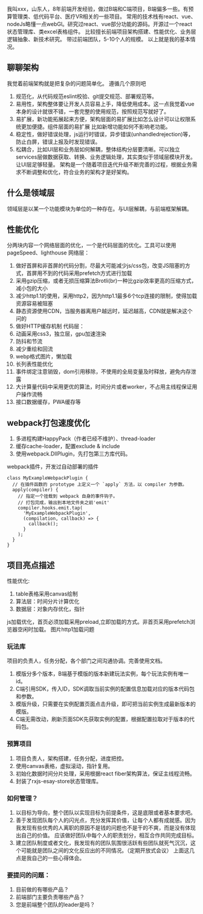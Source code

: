 我叫xxx，山东人，8年前端开发经验，做过B端和C端项目，B端偏多一些。有预算管理类、低代码平台、医疗VR相关的一些项目。 
常用的技术栈有react、vue、nodeJs略懂一点webGl。研究过react、vue部分功能的源码。开源过一个react状态管理库、类excel表格组件。
比较擅长前端项目架构搭建、性能优化、业务层逻辑抽象、新技术研究。
带过前端团队，5-10个人的规模。
以上就是我的基本情况。



## 聊聊架构
我觉着前端架构就是把复杂的问题简单化。
遵循几个原则吧
1. 规范化，从代码规范eslint校验、git提交规范、部署规范等。
2. 易用性，架构整体要让开发人员容易上手，降低使用成本。这一点我觉着vue本身的设计就很不错，一套完整的使用规范，按照规范写就好了。
3. 易扩展，新功能拓展起来方便，架构层面的易扩展比如怎么设计可以让权限系统更加便捷。组件层面的易扩展 比如新增功能如何不影响老功能。
4. 稳定性，做好错误处理，js运行时错误，异步错误(unhandledrejection)等，防止白屏，错误上报及时发现错误。
5. 松耦合，比如UI层和业务层如何解耦，整体结构分层要清晰。可以独立services层做数据获取、转换、业务逻辑处理，其实类似于领域层模块开发。让UI层足够轻量。
架构是一个随着项目迭代升级不断完善的过程，根据业务需求不断调整和优化，符合业务的架构才是好架构。

## 什么是领域层
领域层是以某一个功能模块为单位的一种存在。与UI层解耦，与前端框架解耦。

## 性能优化
分两块内容一个网络层面的优化，一个是代码层面的优化。工具可以使用pageSpeed、lighthouse
网络层：
1. 做好首屏和非首屏的代码分割，尽最大可能减少js/css包，改变JS阻塞的方式，首屏用不到的代码采用prefetch方式进行加载
2. 采用gzip压缩，或者无损压缩算法Brotli(br)一种比gzip效率更高的压缩方式，减小包的大小
3. 减少http1.1的使用，采用http2，因为http1.1最多6个tcp连接的限制，使得加载资源容易被阻塞
4. 静态资源使用CDN，当服务器离用户越远时，延迟越高，CDN就是解决这个问的
5. 做好HTTP缓存机制
代码层：
1. 动画采用css3，独立层，gpu加速渲染
2. 防抖和节流
3. 减少重绘和回流
4. webp格式图片，懒加载
5. 长列表性能优化
6. 事件绑定注意销毁，dom引用移除，不使用的全局变量及时释放，避免内存泄露
7. 大计算量代码中采用更优的算法，时间分片或者worker，不占用主线程保证用户操作流畅
8. 接口数据缓存，PWA缓存等

## webpack打包速度优化
1. 多进程构建HappyPack（作者已经不维护）、thread-loader
2. 缓存cache-loader，配置exclude & include
3. 使用webpack.DllPlugin，先打包第三方库代码。

webpack插件，开发过自动部署的插件
```
class MyExampleWebpackPlugin {
  // 在插件函数的 prototype 上定义一个 `apply` 方法，以 compiler 为参数。
  apply(compiler) {
    // 指定一个挂载到 webpack 自身的事件钩子。
    // 打包完成，输出到本地文件夹之前'emit'
    compiler.hooks.emit.tap(
      'MyExampleWebpackPlugin',
      (compilation, callback) => {
        callback();
      }
    );
  }
}

```



## 项目亮点描述
性能优化:
1. table表格采用canvas绘制
2. 算法层：时间分片计算优化
3. 数据层：对象内存优化，指针

js加载优化，首页必须加载采用preload,立即加载的方式。非首页采用prefetch浏览器空闲时加载。
图片http1加载问题


### 玩法库
项目的负责人，任务分配，各个部门之间沟通协调。完善使用文档。
1. 模版分多个版本，B端基于模版的版本新建玩法实例，每个玩法实例有唯一id。
2. C端引用SDK，传入ID，SDK调取当前实例的配置信息加载对应的版本代码包和参数。
3. 模版升级，只需要在实例配置页面点击升级，即可把当前实例生成最新版本的模版。
4. C端无需改动，刷新页面SDK先获取实例的配置，根据配置拉取对于版本的代码包。


### 预算项目
1. 项目负责人，架构搭建，任务分配，进度把控。
2. 使用canvas表格，虚拟滚动，指针复用。
3. 初始化数据时间分片处理，采用根据react fiber架构算法，保证主线程流畅。
4. 封装了rxjs-esay-store状态管理库。


### 如何管理？
1. 以目标为导向，整个团队以实现目标为前提条件，这是底限或者基本要求吧。
2. 善于发现团队每个人的闪光点，充分发挥其价值，让每个人都有成就感。因为我发现有些优秀的人离职的原因不是钱的问题也不是干的不爽，而是没有体现出自己的价值。
    应该做好团队中每个人的职责划分，相互合作共同完成目标。
3. 建立团队制度或者文化，我发现有的团队氛围很活跃有些团队就死气沉沉，这个可能就是团队之间的文化反应出的不同情况。（定期开放式会议）
上面这几点是我自己的一些心得体会。


### 要提问的问题：
1. 目前做的有哪些产品？
2. 前端部门主要负责哪些产品？
3. 您是前端整个团队的leader是吗？
